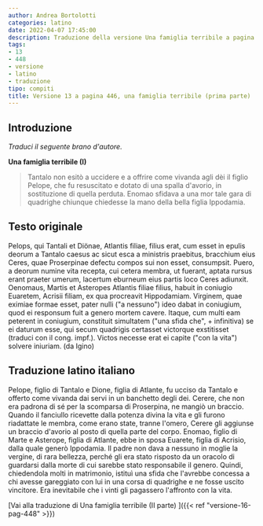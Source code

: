 ```yaml
---
author: Andrea Bortolotti
categories: latino
date: 2022-04-07 17:45:00
description: Traduzione della versione Una famiglia terribile a pagina 446 del libro il mio Latino. Pelops, qui Tantali et Dionae. 
tags:
- 13
- 448
- versione
- latino
- traduzione
tipo: compiti
title: Versione 13 a pagina 446, una famiglia terribile (prima parte)
---
```


## Introduzione

*Traduci il seguente brano d'autore.*

**Una famiglia terribile (I)**

> Tantalo non esitò a uccidere e a offrire come vivanda agli dèi il figlio Pelope, che fu resuscitato e dotato di una spalla d'avorio, in sostituzione di quella perduta. Enomao sfidava a una mor tale gara di quadrighe chiunque chiedesse la mano della bella figlia Ippodamia.

<!--more-->

## Testo originale

Pelops, qui Tantali et Diönae, Atlantis filiae, filius erat, cum esset in epulis deorum a Tantalo caesus ac sicut esca a ministris praebitus, bracchium eius Ceres, quae Proserpinae defectu compos sui non esset, consumpsit. Puero, a deorum numine vita recepta, cui cetera membra, ut fuerant, aptata rursus erant praeter umerum, lacertum eburneum eius partis loco Ceres adiunxit. Oenomaus, Martis et Asteropes Atlantis filiae filius, habuit in coniugio Euaretem, Acrisii filiam, ex qua procreavit Hippodamiam. Virginem, quae eximiae formae esset, pater nulli ("a nessuno") ideo dabat in coniugium, quod ei responsum fuit a genero mortem cavere. Itaque, cum multi eam peterent in coniugium, constituit simultatem ("una sfida che", + infinitiva) se ei daturum esse, qui secum quadrigis certasset victorque exstitisset (traduci con il cong. impf.). Victos necesse erat ei capite ("con la vita") solvere iniuriam. (da Igino)

## Traduzione latino italiano

Pelope, figlio di Tantalo e Dione, figlia di Atlante, fu ucciso da Tantalo e offerto come vivanda dai servi in un banchetto degli dei. Cerere, che non era padrona di sé per la scomparsa di Proserpina, ne mangiò un braccio. Quando il fanciullo ricevette dalla potenza divina la vita e gli furono riadattate le membra, come erano state, tranne l'omero, Cerere gli aggiunse un braccio d'avorio al posto di quella parte del corpo. Enomao, figlio di Marte e Asterope, figlia di Atlante, ebbe in sposa Euarete, figlia di Acrisio, dalla quale generò Ippodamia. Il padre non dava a nessuno in moglie la vergine, di rara bellezza, perché gli era stato risposto da un oracolo di guardarsi dalla morte di cui sarebbe stato responsabile il genero. Quindi, chiedendola molti in matrimonio, istituì una sfida che l'avrebbe concessa a chi avesse gareggiato con lui in una corsa di quadrighe e ne fosse uscito vincitore. Era inevitabile che i vinti gli  pagassero l'affronto con la vita.

[Vai alla traduzione di Una famiglia terribile (II parte) ]({{< ref "versione-16-pag-448" >}})
